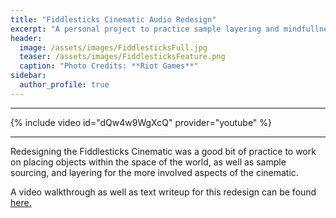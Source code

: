 ```yaml
---
title: "Fiddlesticks Cinematic Audio Redesign"
excerpt: "A personal project to practice sample layering and mindfullness of space in the world."
header: 
  image: /assets/images/FiddlesticksFull.jpg
  teaser: /assets/images/FiddlesticksFeature.png
  caption: "Photo Credits: **Riot Games**" 
sidebar: 
  author_profile: true
---
```


---

{% include video id="dQw4w9WgXcQ" provider="youtube" %}

---

Redesigning the Fiddlesticks Cinematic was a good bit of practice to work on placing objects within the space of the world, as well as sample sourcing, and layering for the more involved aspects of the cinematic. 

A video walkthrough as well as text writeup for this redesign can be found <a href="/writeups/fiddlesticks-design-writeup">here.<a/>
